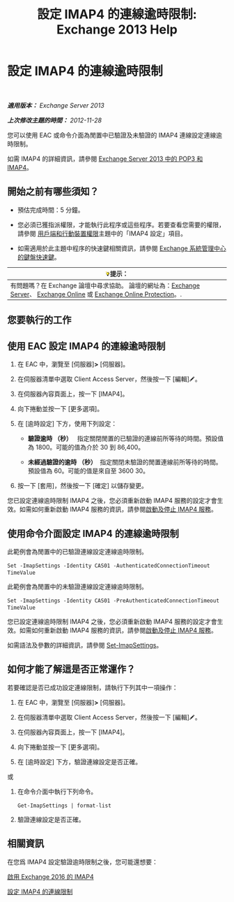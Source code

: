 ﻿---
title: '設定 IMAP4 的連線逾時限制: Exchange 2013 Help'
TOCTitle: 設定 IMAP4 的連線逾時限制
ms:assetid: 6b6a5bd1-a878-4a70-8e21-14d5042a58f1
ms:mtpsurl: https://technet.microsoft.com/zh-tw/library/Aa998665(v=EXCHG.150)
ms:contentKeyID: 50554004
ms.date: 05/21/2018
mtps_version: v=EXCHG.150
ms.translationtype: MT
---

# 設定 IMAP4 的連線逾時限制

 

_**適用版本：** Exchange Server 2013_

_**上次修改主題的時間：** 2012-11-28_

您可以使用 EAC 或命令介面為閒置中已驗證及未驗證的 IMAP4 連線設定連線逾時限制。

如需 IMAP4 的詳細資訊，請參閱 [Exchange Server 2013 中的 POP3 和 IMAP4](pop3-and-imap4-in-exchange-server-2013-exchange-2013-help.md)。

## 開始之前有哪些須知？

  - 預估完成時間：5 分鐘。

  - 您必須已獲指派權限，才能執行此程序或這些程序。若要查看您需要的權限，請參閱 [用戶端和行動裝置權限](clients-and-mobile-devices-permissions-exchange-2013-help.md)主題中的「IMAP4 設定」項目。

  - 如需適用於此主題中程序的快速鍵相關資訊，請參閱 [Exchange 系統管理中心的鍵盤快速鍵](keyboard-shortcuts-in-the-exchange-admin-center-exchange-online-protection-help.md)。

<table>
<thead>
<tr class="header">
<th><img src="images/Bb124558.tip(EXCHG.150).gif" title="提示" alt="提示" />提示：</th>
</tr>
</thead>
<tbody>
<tr class="odd">
<td>有問題嗎？在 Exchange 論壇中尋求協助。 論壇的網址為：<a href="https://go.microsoft.com/fwlink/p/?linkid=60612">Exchange Server</a>、 <a href="https://go.microsoft.com/fwlink/p/?linkid=267542">Exchange Online</a> 或 <a href="https://go.microsoft.com/fwlink/p/?linkid=285351">Exchange Online Protection</a>。.</td>
</tr>
</tbody>
</table>


## 您要執行的工作

## 使用 EAC 設定 IMAP4 的連線逾時限制

1.  在 EAC 中，瀏覽至 \[伺服器\]**\>** \[伺服器\]。

2.  在伺服器清單中選取 Client Access Server，然後按一下 \[編輯\]![編輯圖示](images/JJ218640.6f53ccb2-1f13-4c02-bea0-30690e6ea71d(EXCHG.150).gif "編輯圖示")。

3.  在伺服器內容頁面上，按一下 \[IMAP4\]。

4.  向下捲動並按一下 \[更多選項\]。

5.  在 \[逾時設定\] 下方，使用下列設定：
    
      - **驗證逾時 （秒）**   指定關閉閒置的已驗證的連線前所等待的時間。預設值為 1800。可能的值為介於 30 到 86,400。
    
      - **未經過驗證的逾時 （秒）**  指定關閉未驗證的閒置連線前所等待的時間。預設值為 60。可能的值是來自至 3600 30。

6.  按一下 \[套用\]，然後按一下 \[確定\] 以儲存變更。

您已設定連線逾時限制 IMAP4 之後，您必須重新啟動 IMAP4 服務的設定才會生效。如需如何重新啟動 IMAP4 服務的資訊，請參閱[啟動及停止 IMAP4 服務](start-and-stop-the-imap4-services-exchange-2013-help.md)。

## 使用命令介面設定 IMAP4 的連線逾時限制

此範例會為閒置中的已驗證連線設定連線逾時限制。

    Set -ImapSettings -Identity CAS01 -AuthenticatedConnectionTimeout TimeValue

此範例會為閒置中的未驗證連線設定連線逾時限制。

    Set -ImapSettings -Identity CAS01 -PreAuthenticatedConnectionTimeout TimeValue

您已設定連線逾時限制 IMAP4 之後，您必須重新啟動 IMAP4 服務的設定才會生效。如需如何重新啟動 IMAP4 服務的資訊，請參閱[啟動及停止 IMAP4 服務](start-and-stop-the-imap4-services-exchange-2013-help.md)。

如需語法及參數的詳細資訊，請參閱 [Set-ImapSettings](https://technet.microsoft.com/zh-tw/library/aa998252\(v=exchg.150\))。

## 如何才能了解這是否正常運作？

若要確認是否已成功設定連線限制，請執行下列其中一項操作：

1.  在 EAC 中，瀏覽至 \[伺服器\]**\>** \[伺服器\]。

2.  在伺服器清單中選取 Client Access Server，然後按一下 \[編輯\]![編輯圖示](images/JJ218640.6f53ccb2-1f13-4c02-bea0-30690e6ea71d(EXCHG.150).gif "編輯圖示")。

3.  在伺服器內容頁面上，按一下 \[IMAP4\]。

4.  向下捲動並按一下 \[更多選項\]。

5.  在 \[逾時設定\] 下方，驗證連線設定是否正確。

或

1.  在命令介面中執行下列命令。
    
        Get-ImapSettings | format-list

2.  驗證連線設定是否正確。

## 相關資訊

在您爲 IMAP4 設定驗證逾時限制之後，您可能還想要：

[啟用 Exchange 2016 的 IMAP4](enable-imap4-in-exchange-2013-exchange-2013-help.md)

[設定 IMAP4 的連線限制](set-connection-limits-for-imap4-exchange-2013-help.md)

